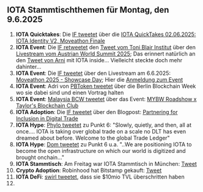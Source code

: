 ## IOTA Stammtischthemen für Montag, den 9.6.2025

1. **IOTA Quicktakes**: Die [IF tweetet](https://x.com/iota/status/1929508455917785175) über die [IOTA QuickTakes 02.06.2025: IOTA Identity V2, Moveathon Finale](https://www.youtube.com/watch?v=e7FkbmrjAqs)
2. **IOTA Event**: Die [IF retweetet](https://x.com/iota/status/1929795285867168171) den [Tweet vom Toni Blair Institut](https://x.com/InstituteGC/status/1929508305808064996) über den [Livestream vom Austrian World Summit 2025](https://www.youtube.com/watch?v=DFCyd7kZTp8); Das erinnert natürlich an den [Tweet von Arni](https://x.com/Schwarzenegger/status/1869048184640815324) mit IOTA inside... Vielleicht steckte doch mehr dahinter...
3. **IOTA Event**: Die [IF tweetet](https://x.com/iota/status/1929840489756274962) über den Livestream am 6.6.2025: [Moveathon 2025 - Showcase Day](https://www.youtube.com/live/MXRPSYDMD4o); Hier die [Anmeldung zum Event](https://lu.ma/bbv49hlo)
4. **IOTA Event**: Adri von [PBToken tweetet](https://x.com/pbtokn/status/1929827727722365255) über die Berlin Blockchain Week wo sie dabei sind und einen Vortrag halten
5. **IOTA Event**: [Malaysia BCW tweetet](https://x.com/MalaysiaBCW/status/1929843142196646019) über das Event: [MYBW Roadshow x Taylor's Blockchain Club](https://lu.ma/dvzzo0f7)
6. **IOTA Adoption**: Die [IF tweetet](https://x.com/iota/status/1929873715543544027) über den Blogpost: [Partnering for Inclusion in Digital Trade](https://blog.iota.org/iota-tbi-mou/)
7. **IOTA Hype**: [Phylo tweetet](https://x.com/PhyloIota/status/1929889738674319884) zu Punkt 6: "Slowly, quietly, and then, all at once.... IOTA is taking over global trade on a scale no DLT has even dreamed about before. Welcome to the global Trade Ledger"
8. **IOTA Hype**: [Dom tweetet](https://x.com/DomSchiener/status/1929914969622983128) zu Punkt 6 u.a. "..We are positioning IOTA to become the open infrastructure on which our world is digitized and brought onchain..."
9. **IOTA Stammtisch**: Am Freitag war IOTA Stammtisch in München: [Tweet](https://x.com/IotaMunchen/status/1929914851586867571)
10. **Crypto Adoption**: Robinhood hat Bitstamp gekauft: [Tweet](https://x.com/Vivek4real_/status/1929652590901661996)
11. **IOTA DeFi**: [swirl tweetet](https://x.com/swirlstake/status/1929946247223206360), dass sie $10mio TVL überschritten haben
12. 
